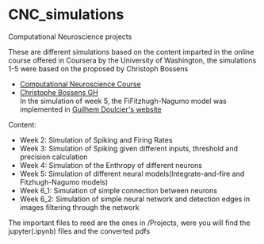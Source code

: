 # CNC_simulations
Computational Neuroscience projects

These are different simulations based on the content imparted in the online course offered in Coursera by the University of Washington, the simulations 1-5 were based on the proposed by Christoph Bossens  
- [Computational Neuroscience Course](https://es.coursera.org/learn/computational-neuroscience)  
- [Christophe Bossens GH](https://es.coursera.org/learn/computational-neuroscience)  
In the simulation of week 5, the FiFitzhugh-Nagumo model was implemented in [Guilhem Doulcier's website](https://www.normalesup.org/~doulcier/teaching/modeling/excitable_systems.html)

Content:
- Week 2: Simulation of Spiking and Firing Rates
- Week 3: Simulation of Spiking given different inputs, threshold and precision calculation
- Week 4: Simulation of the Enthropy of different neurons
- Week 5: Simulation of different neural models(Integrate-and-fire and Fitzhugh-Nagumo models)
- Week 6_1: Simulation of simple connection between neurons
- Week 6_2: Simulation of simple neural network and detection edges in images filtering through the network

The important files to reed are the ones in /Projects, were you will find the jupyter(.ipynb) files and the converted pdfs
